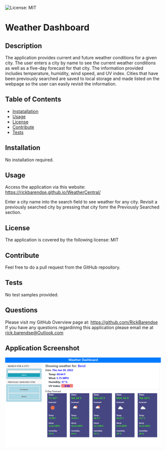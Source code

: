 ![License: MIT](https://img.shields.io/badge/License-MIT-yellow.svg)
  
  # Weather Dashboard
 
  ## Description
  The application provides current and future weather conditions for a given city.  The user enters a city by name to see the current weather conditions as well as a five-day forecast for that city.  The information provided includes temperature, humidity, wind speed, and UV index.  Cities that have been previously searched are saved to local storage and made listed on the webpage so the user can easily revisit the information.

  ## Table of Contents
  * [Instatallation](#installation)
  * [Usage](#usage)
  * [License](#license)
  * [Contribute](#contribute)
  * [Tests](#tests)
  
  ## Installation
  No installation required.

  ## Usage
  Access the application via this website:  https://rickbarendse.github.io/WeatherCentral/

  Enter a city name into the search field to see weather for any city.  Revisit a previously searched city by pressing that city fomr the Previously Searched section.

  ## License
  The application is covered by the following license:  MIT
    
  ## Contribute
  Feel free to do a pull request from the GitHub repository.
    
  ## Tests
  No test samples provided.
    
  ## Questions
  Please visit my GitHub Overview page at: https://github.com/RickBarendse
  If you have any questions regardinmg this application please email me at [rick.barendse@Outlook.com](rick.barendse@Outlook.com)
  
  ## Application Screenshot
  ![Application](/assets/images/screenshot.png)
